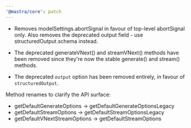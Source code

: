```yaml
---
'@mastra/core': patch
---
```


- Removes modelSettings.abortSignal in favour of top-level abortSignal only. Also removes the deprecated output field - use structuredOutput.schema instead.

- The deprecated generateVNext() and streamVNext() methods have been removed since they're now the stable generate() and stream() methods.

- The deprecated `output` option has been removed entirely, in favour of `structuredOutput`.

Method renames to clarify the API surface:

- getDefaultGenerateOptions → getDefaultGenerateOptionsLegacy
- getDefaultStreamOptions → getDefaultStreamOptionsLegacy
- getDefaultVNextStreamOptions → getDefaultStreamOptions

